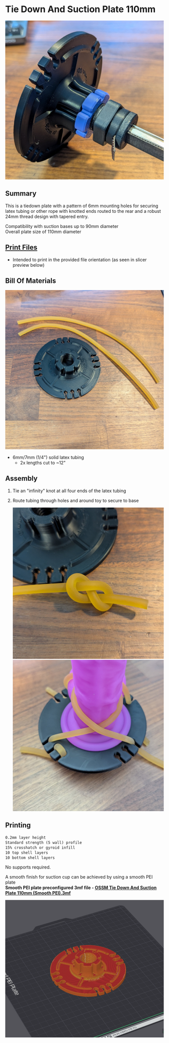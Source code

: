 # Tie Down And Suction Plate 110mm
![](Images/Photos/Complete.jpg)

## Summary   
This is a tiedown plate with a pattern of 6mm mounting holes for securing latex tubing or other rope with knotted ends routed to the rear and a robust 24mm thread design with tapered entry.  

Compatibility with suction bases up to 90mm diameter  
Overall plate size of 110mm diameter

## [Print Files](Files/)  
 - Intended to print in the provided file orientation (as seen in slicer preview below)  

## Bill Of Materials
![](Images/Photos/Parts1.jpg)

  - 6mm/7mm (1/4") solid latex tubing 
    - 2x lengths cut to ~12"

## Assembly

1. Tie an "infinity" knot at all four ends of the latex tubing
2. Route tubing through holes and around toy to secure to base  

    ![](Images/Photos/Assembly1.jpg)
    ![](Images/Photos/Assembly2.jpg)

## Printing
    0.2mm layer height
    Standard strength (5 wall) profile
    15% crosshatch or gyroid infill
    10 top shell layers
    10 bottom shell layers
  
No supports required.

A smooth finish for suction cup can be achieved by using a smooth PEI plate  
**Smooth PEI plate preconfigured 3mf file - [OSSM Tie Down And Suction Plate 110mm (Smooth PEI).3mf](Files/Preconfigured%203mf%20Files/)**  

![](Images/Print/Print.png)  
